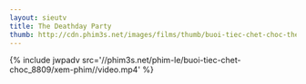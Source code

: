 ```yaml
---
layout: sieutv
title: The Deathday Party
thumb: http://cdn.phim3s.net/images/films/thumb/buoi-tiec-chet-choc-the-deathday-party-2014.jpg
---
```

{% include jwpadv src='//phim3s.net/phim-le/buoi-tiec-chet-choc_8809/xem-phim//video.mp4' %}